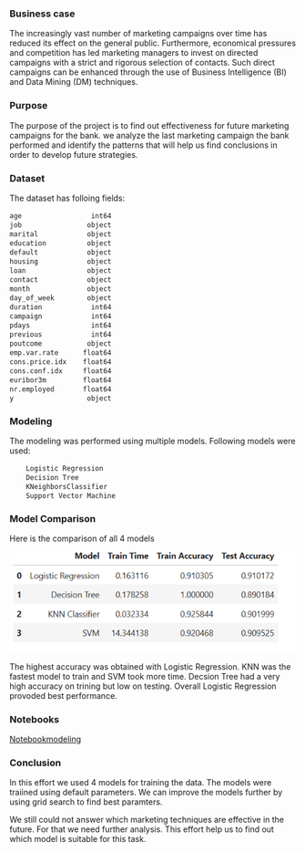 ### Business case
The increasingly vast number of marketing campaigns over time has reduced its effect on the general public. Furthermore, economical pressures and competition has led marketing managers to invest on directed campaigns with a strict and rigorous selection of contacts. Such direct campaigns can be enhanced through the use of Business Intelligence (BI) and Data Mining (DM) techniques.

### Purpose
The purpose of the project is to find out  effectiveness for future marketing campaigns for the bank.  we analyze the last marketing campaign the bank performed and identify the patterns that will help us find conclusions in order to develop future strategies.


### Dataset
The dataset has folloing fields:
```
age                 int64
job                object
marital            object
education          object
default            object
housing            object
loan               object
contact            object
month              object
day_of_week        object
duration            int64
campaign            int64
pdays               int64
previous            int64
poutcome           object
emp.var.rate      float64
cons.price.idx    float64
cons.conf.idx     float64
euribor3m         float64
nr.employed       float64
y                  object
```

### Modeling
The modeling was performed using multiple models. Following models were used:

```
    Logistic Regression
    Decision Tree
    KNeighborsClassifier
    Support Vector Machine
```
### Model Comparison
Here is the comparison of all 4 models

<img src="images/model_comp.PNG">

The highest accuracy was obtained with Logistic Regression. KNN was the fastest model to train and SVM took more time.
Decsion Tree had a very high accuracy on trining but low on testing. Overall Logistic Regression provoded best performance. 

### Notebooks
[Notebookmodeling](prompt_III.ipynb)

### Conclusion
In this effort we used 4 models for training the data. The models were traiined using default parameters. We can improve the models further by using grid search to find best paramters. 

We still could not answer which marketing techniques are effective in the future. For that we need further analysis.
This effort help us to find out which model is suitable for this task.
